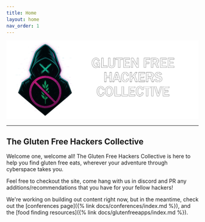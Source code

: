 ```yaml
---
title: Home
layout: home
nav_order: 1
---
```


![GFHC Logo](./assets/images/transparent_logo_name.png)

----

## The Gluten Free Hackers Collective
Welcome one, welcome all! The Gluten Free Hackers Collective is here to help you find gluten free eats, wherever your adventure through cyberspace takes you. 

Feel free to checkout the site, come hang with us in discord and PR any additions/recommendations that you have for your fellow hackers!

We're working on building out content right now, but in the meantime, check out the [conferences page]({% link docs/conferences/index.md %}), and the [food finding resources]({% link docs/glutenfreeapps/index.md %}).

